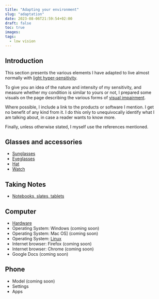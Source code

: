 ```yaml
---
title: "Adapting your environment"
slug: "adaptation"
date: 2023-08-06T21:59:54+02:00
draft: false
toc: true
images:
tags:
  - low vision
---
```

## Introduction
This section presents the various elements I have adapted to live almost normally with [light hyper-sensitivity](../visual-impairments#light-and-glare-sensitivity).

To give you an idea of the nature and intensity of my sensitivity, and measure whether my condition is similar to yours or not, I prepared some visuals on the page describing the various forms of [visual impairment](../visual-impairments).

Where possible, I include a link to the products or software I mention. I get no benefit of any kind from it. I do this only to unequivocally identify what I am talking about, in case a reader wants to know more.

Finally, unless otherwise stated, I myself use the references mentioned.

## Glasses and accessories
* [Sunglasses](sunglasses)
* [Eyeglasses](eyeglasses)
* [Hat](hat)
* [Watch](watch)

## Taking Notes
* [Notebooks, slates, tablets](note-taking)

## Computer
* [Hardware](computer-hardware)
* Operating System: Windows (coming soon)
* Operating System: Mac OS] (coming soon)
* Operating System: [Linux](linux)
* Internet browser: Firefox (coming soon)
* Internet browser: Chrome (coming soon)
* Google Docs (coming soon)

## Phone
* Model (coming soon)
* Settings
* Apps

[^1]: [This page](../about) gives more context.